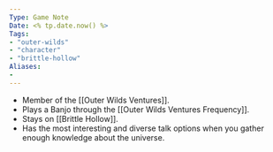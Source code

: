 ```yaml
---
Type: Game Note
Date: <% tp.date.now() %>
Tags:
- "outer-wilds"
- "character"
- "brittle-hollow"
Aliases:
- 
---
```

- Member of the [[Outer Wilds Ventures]].
- Plays a Banjo through the [[Outer Wilds Ventures Frequency]].
- Stays on [[Brittle Hollow]].
- Has the most interesting and diverse talk options when you gather enough knowledge about the universe.